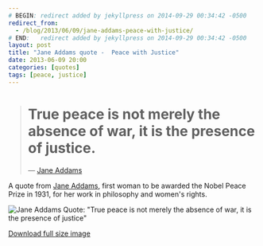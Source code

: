 ```yaml
---
# BEGIN: redirect added by jekyllpress on 2014-09-29 00:34:42 -0500
redirect_from:
  - /blog/2013/06/09/jane-addams-peace-with-justice/
# END:   redirect added by jekyllpress on 2014-09-29 00:34:42 -0500
layout: post
title: "Jane Addams quote -  Peace with Justice"
date: 2013-06-09 20:00
categories: [quotes]
tags: [peace, justice]
---
```

> # True peace is not merely the absence of war, it is the presence of justice.
> &mdash; [Jane Addams](http://en.wikipedia.org/wiki/Jane_Addams)

A quote from [Jane Addams](http://en.wikipedia.org/wiki/Jane_Addams), first woman to be awarded the Nobel Peace Prize in 1931, for her work in philosophy and women's rights.

![Jane Addams Quote: "True peace is not merely the absence of war, it is the presence of justice"](https://s3.amazonaws.com/tt.imageshare/quotes/jane.addams.peace.justice.300.jpg)

[Download full size image](https://s3.amazonaws.com/tt.imageshare/quotes/jane.addams.peace.justice.jpg)

 
 
